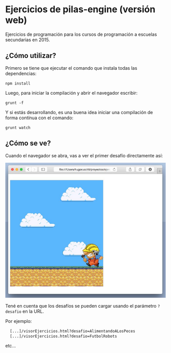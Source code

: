 # Ejercicios de pilas-engine (versión web)

Ejercicios de programación para los cursos de programación
a escuelas secundarias en 2015.

## ¿Cómo utilizar?

Primero se tiene que ejecutar el comando que instala
todas las dependencias:

```
npm install
```

Luego, para iniciar la compilación y abrir el navegador
escribir:

```
grunt -f
```

Y si estás desarrollando, es una buena idea iniciar una
compilación de forma contínua con el comando:

```
grunt watch
```

## ¿Cómo se ve?

Cuando el navegador se abra, vas a ver el primer desafío directamente así:

![](imagenes/preview.jpg)


Tené en cuenta que los desafíos se pueden cargar usando el parámetro ``?desafio`` en la URL.

Por ejemplo:


```
  [...]/visorEjercicios.html?desafio=AlimentandoALosPeces
  [...]/visorEjercicios.html?desafio=FutbolRobots
```

etc...
